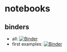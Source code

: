 # notebooks

## binders
- all: [![Binder](https://mybinder.org/badge_logo.svg)](https://mybinder.org/v2/gh/micha2718l/notebooks/master)
- first examples: [![Binder](https://mybinder.org/badge_logo.svg)](https://mybinder.org/v2/gh/micha2718l/notebooks/master?filepath=firstPython_examples.ipynb)
